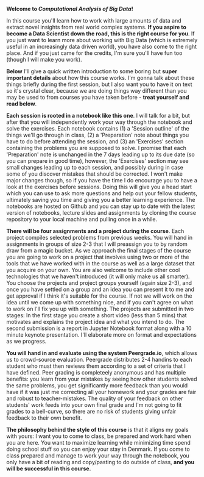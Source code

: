 **Welcome to *Computational Analysis of Big Data*!**

In this course you'll learn how to work with large amounts of data and extract novel insights from real world complex systems. **If you aspire to become a Data Scientist down the road, this is the right course for you**. If you just want to learn more about working with Big Data (which is extremely useful in an increasingly data driven world), you have also come to the right place. And if you just came for the credits, I'm sure you'll have fun too (though I will make you work).

**Below** I'll give a quick written introduction to some boring but **super important details** about how this course works. I'm gonna talk about these things briefly during the first session, but I also want you to have it on text so it's crystal clear, because we are doing things way different than you may be used to from courses you have taken before - **treat yourself and read below**.

**Each session is rooted in a notebook like this one**. I will talk for a bit, but after that you will independently work your way through the notebook and solve the exercises. Each notebook contains (1) a 'Session outline' of the things we'll go through in class, (2) a 'Preparation' note about things you have to do before attending the session, and (3) an 'Exercises' section containing the problems you are supposed to solve. I promise that each 'Preparation' note is unchanged in the 7 days leading up to its due date (so you can prepare in good time), however, the 'Exercises' section may see small changes leading up to each session, and possibly during in case some of you discover mistakes that should be corrected. I won't make major changes though, so if you have the time I do encourage you to have a look at the exercises before sessions. Doing this will give you a head start which you can use to ask more questions and help out your fellow students, ultimately saving you time and giving you a better learning experience. The notebooks are hosted on Github and you can stay up to date with the latest version of notebooks, lecture slides and assignments by cloning the course repository to your local machine and pulling once in a while.

**There will be four assignments and a project during the course**. Each project compiles selected problems from previous weeks. You will hand in assignments in groups of size 2-3 that I will preassign you to by random draw from a magic bucket. As we approach the final stages of the course you are going to work on a project that involves using two or more of the tools that we have worked with in the course as well as a large dataset that you acquire on your own. You are also welcome to include other cool technologies that we haven't introduced (it will only make us all smarter). You choose the projects and project groups yourself (again size 2-3), and once you have settled on a group and an idea you can present it to me and get approval if I think it's suitable for the course. If not we will work on the idea until we come up with something nice, and if you can't agree on what to work on I'll fix you up with something. The projects are submitted in two stages: In the first stage you create a short video (less than 5 mins) that motivates and explains the project idea and what you intend to do. The second submission is a report in Jupyter Notebook format along with a 10 minute keynote presentation. I'll elaborate more on format and expectations as we progress.

**You will hand in and evaluate using the system Peergrade.io**, which allows us to crowd-source evaluation. Peergrade distributes 2-4 handins to each student who must then reviews them according to a set of criteria that I have defined. Peer grading is completeely anonymous and has multiple benefits: you learn from your mistakes by seeing how other students solved the same problems, you get significantly more feedback than you would have if it was just me correcting all your homework and your grades are fair and robust to teacher-mistakes. The quality of your feedback on other students' work feeds into your own final grade and I'm not going to fit grades to a bell-curve, so there are no risk of students giving unfair feedback to their own benefit.

**The philosophy behind the style of this course** is that it aligns my goals with yours: I want you to come to class, be prepared and work hard when you are here. You want to maximize learning while minimizing time spend doing school stuff so you can enjoy your stay in Denmark. If you come to class prepared and manage to work your way through the notebook, you only have a bit of reading and copy/pasting to do outside of class, **and you will be successful in this course.**
